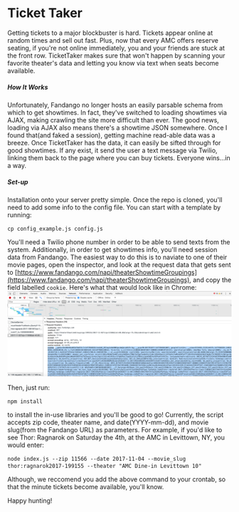 # Ticket Taker
Getting tickets to a major blockbuster is hard.  Tickets appear online at random times and sell out fast.  Plus, now that every AMC offers reserve seating, if you're not online immediately, you and your friends are stuck at the front row.  TicketTaker makes sure that won't happen by scanning your favorite theater's data and letting you know via text when seats become available.

##### How It Works
Unfortunately, Fandango no longer hosts an easily parsable schema from which to get showtimes.  In fact, they've switched to loading showtimes via AJAX, making crawling the site more difficult than ever.  The good news, loading via AJAX also means there's a showtime JSON somewhere.  Once I found that(and faked a session), getting machine read-able data was a breeze.  Once TicketTaker has the data, it can easily be sifted through for good showtimes.  If any exist, it send the user a text message via Twilio, linking them back to the page where you can buy tickets.  Everyone wins...in a way.

##### Set-up

Installation onto your server  pretty simple. Once the repo is cloned, you'll need to add some info to the config file.  You can start with a template by running:
```
cp config_example.js config.js
```
You'll need a Twilio phone number in order to be able to send texts from the system.  Additionally, in order to get showtimes info, you'll need session data from Fandango.  The easiest way to do this is to naviate to one of their movie pages, open the inspector, and look at the request data that gets sent to [https://www.fandango.com/napi/theaterShowtimeGroupings](https://www.fandango.com/napi/theaterShowtimeGroupings), and copy the field labelled `cookie`.  Here's what that would look like in Chrome:
![alt text](https://raw.githubusercontent.com/Joeento/ticket-taker/master/example.png "Example")

Then, just run:
```
npm install
```
to install the in-use libraries and you'll be good to go! Currently, the script accepts zip code, theater name, and date(YYYY-mm-dd), and movie slug(from the Fandango URL) as parameters.  For example, if you'd like to see Thor: Ragnarok on Saturday the 4th, at the AMC in Levittown, NY, you would enter: 
```
node index.js --zip 11566 --date 2017-11-04 --movie_slug thor:ragnarok2017-199155 --theater "AMC Dine-in Levittown 10"
```
Although, we reccomend you add the above command to your crontab, so that the minute tickets become available, you'll know.

Happy hunting!